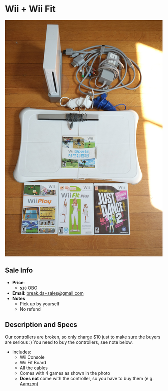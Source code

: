 # Wii + Wii Fit

![Wii](https://github.com/breakds/moving-sales/blob/master/photo/resized/Wii.png)

## Sale Info

* **Price**: 
  * **`$10`** OBO
* **Email**: break.ds+sales@gmail.com
* **Notes** 
  * Pick up by yourself
  * No refund

## Description and Specs

Our controllers are broken, so only charge $10 just to make sure the buyers are serious :) You need to buy the controllers, see note below.

* Includes:
  * Wii Console
  * Wii Fit Board
  * All the cables
  * Comes with 4 games as shown in the photo
  * **Does not** come with the controller, so you have to buy them (e.g. [Aamzon](https://www.amazon.com/Yorking-Nunchuck-Controller-Built--Silicon/dp/B019VUAJK0))
